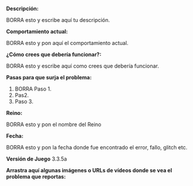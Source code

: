 [//]: # (**********************************)
[//]: # (** Reemplaza los siguientes campos: **)
[//]: # (**********************************)

**Descripción:**

BORRA esto y escribe aquí tu descripción.

**Comportamiento actual:**

BORRA esto y pon aquí el comportamiento actual.

**¿Cómo crees que debería funcionar?:**

BORRA esto y escribe aquí como crees que debería funcionar.

**Pasas para que surja el problema:**

1. BORRA Paso 1.
2. Pas2.
3. Paso 3.

**Reino:**

BORRA esto y pon el nombre del Reino

**Fecha:** 

BORRA esto y pon la fecha donde fue encontrado el error, fallo, glitch etc.

**Versión de Juego** 3.3.5a

**Arrastra aquí algunas imágenes o URLs de vídeos donde se vea el problema que reportas:** 

[//]: # (Esto es solo para informar de los problemas, no para otras cosas.)

